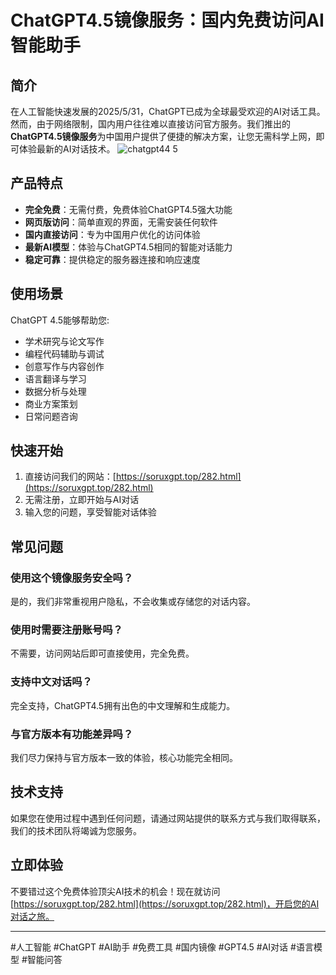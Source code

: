 # ChatGPT4.5镜像服务：国内免费访问AI智能助手

## 简介

在人工智能快速发展的2025/5/31，ChatGPT已成为全球最受欢迎的AI对话工具。然而，由于网络限制，国内用户往往难以直接访问官方服务。我们推出的**ChatGPT4.5镜像服务**为中国用户提供了便捷的解决方案，让您无需科学上网，即可体验最新的AI对话技术。
![chatgpt44 5](https://github.com/user-attachments/assets/60eb313c-8d92-4254-8e74-5c33ccbcc6a7)

## 产品特点

- **完全免费**：无需付费，免费体验ChatGPT4.5强大功能
- **网页版访问**：简单直观的界面，无需安装任何软件
- **国内直接访问**：专为中国用户优化的访问体验
- **最新AI模型**：体验与ChatGPT4.5相同的智能对话能力
- **稳定可靠**：提供稳定的服务器连接和响应速度

## 使用场景

ChatGPT 4.5能够帮助您:

- 学术研究与论文写作
- 编程代码辅助与调试
- 创意写作与内容创作
- 语言翻译与学习
- 数据分析与处理
- 商业方案策划
- 日常问题咨询

## 快速开始

1. 直接访问我们的网站：[https://soruxgpt.top/282.html](https://soruxgpt.top/282.html)
2. 无需注册，立即开始与AI对话
3. 输入您的问题，享受智能对话体验

## 常见问题

### 使用这个镜像服务安全吗？
是的，我们非常重视用户隐私，不会收集或存储您的对话内容。

### 使用时需要注册账号吗？
不需要，访问网站后即可直接使用，完全免费。

### 支持中文对话吗？
完全支持，ChatGPT4.5拥有出色的中文理解和生成能力。

### 与官方版本有功能差异吗？
我们尽力保持与官方版本一致的体验，核心功能完全相同。

## 技术支持

如果您在使用过程中遇到任何问题，请通过网站提供的联系方式与我们取得联系，我们的技术团队将竭诚为您服务。

## 立即体验

不要错过这个免费体验顶尖AI技术的机会！现在就访问[https://soruxgpt.top/282.html](https://soruxgpt.top/282.html)，开启您的AI对话之旅。

---

#人工智能 #ChatGPT #AI助手 #免费工具 #国内镜像 #GPT4.5 #AI对话 #语言模型 #智能问答
